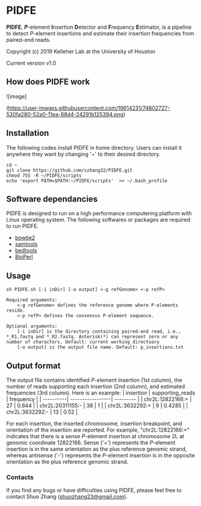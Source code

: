 # PIDFE
__PIDFE__, __*P*__-element **I**nsertion **D**etector and **F**requency **E**stimator, is a pipeline to detect *P*-element insertions and estimate their insertion frequencies from paired-end reads.

Copyright (c) 2019 Kelleher Lab at the University of Houston

Current version v1.0

## How does PIDFE work
![image]

(https://user-images.githubusercontent.com/19614231/74802727-530fa280-52a0-11ea-88d4-24291b125394.png)


## Installation
The following codes install PIDFE in home directory. Users can install it anywhere they want by changing '~' to their desired directory.

    cd ~
    git clone https://github.com/szhang32/PIDFE.git
    chmod 755 -R ~/PIDFE/scripts
    echo 'export PATH=$PATH:~/PIDFE/scripts'  >> ~/.bash_profile
    
## Software dependancies
PIDFE is designed to run on a high performance computering platform with Linux operating system. The following softwares or packages are required to run PIDFE.
- [bowtie2](http://bowtie-bio.sourceforge.net/bowtie2/manual.shtml)
- [samtools](http://www.htslib.org/doc/samtools-1.2.html)
- [bedtools](https://bedtools.readthedocs.io/en/latest/)
- [BioPerl](https://bioperl.org)

## Usage
    sh PIDFE.sh [-i inDir] [-o output] <-g refGenome> <-p refP>
    
    Required arguments:
        <-g refGenome> defines the reference genome where P-elements reside.
        <-p refP> defines the consensus P-element sequence.
 
    Optional arguments:
        [-i inDir] is the directory containing paired-end read, i.e., *_R1.fastq and *_R2.fastq. Asterisk(*) can represent zero or any number of characters. Default: current working directoary  
        [-o output] is the output file name. Default: p_insertions.txt

## Output format
The output file contains identified *P*-element insertion (1st column), the number of reads supporting each insertion (2nd column), and estimated frequencies (3rd column).
Here is an example:
| insertion | supporting_reads | frequency |
| ----------| -----------------| --------- |
| chr2L:12822166:+ | 27 | 0.844 |
| chr2L:20311155:- | 38 | 1 |
| chr2L:3632292:+ | 9	| 0.4285 |
| chr2L:3632292:- | 13 | 0.52 |

For each insertion, the inserted chromosome, insertion breakpoint, and orientation of the insertion are reported. For example, "chr2L:12822166:+" indicates that there is a sense *P*-element insertion at chromosome 2L at genomic coordinate 12822166. Sense ('+') represents the *P*-element insertion is in the same orientation as the plus reference genomic strand, whereas antisense ('-') represents the *P*-element insertion is in the opposite orientation as the plus reference genomic strand.

### Contacts
If you find any bugs or have difficulties using PIDFE, please feel free to contact Shuo Zhang (shuozhang23@gmail.com).
